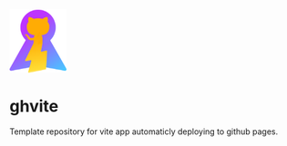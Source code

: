 <img src="public/ghvite-logo.svg" alt="drawing" width="100"/>

# ghvite

Template repository for vite app automaticly deploying to github pages.
